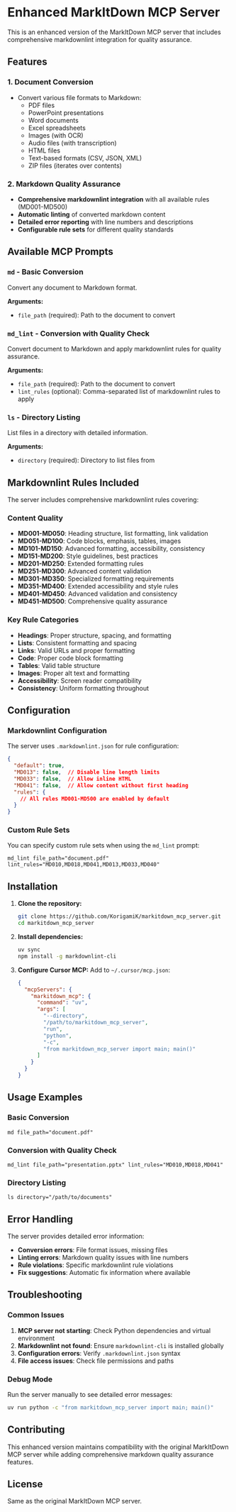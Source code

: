 # Enhanced MarkItDown MCP Server

This is an enhanced version of the MarkItDown MCP server that includes comprehensive markdownlint integration for quality assurance.

## Features

### 1. Document Conversion
- Convert various file formats to Markdown:
  - PDF files
  - PowerPoint presentations
  - Word documents
  - Excel spreadsheets
  - Images (with OCR)
  - Audio files (with transcription)
  - HTML files
  - Text-based formats (CSV, JSON, XML)
  - ZIP files (iterates over contents)

### 2. Markdown Quality Assurance
- **Comprehensive markdownlint integration** with all available rules (MD001-MD500)
- **Automatic linting** of converted markdown content
- **Detailed error reporting** with line numbers and descriptions
- **Configurable rule sets** for different quality standards

## Available MCP Prompts

### `md` - Basic Conversion
Convert any document to Markdown format.

**Arguments:**
- `file_path` (required): Path to the document to convert

### `md_lint` - Conversion with Quality Check
Convert document to Markdown and apply markdownlint rules for quality assurance.

**Arguments:**
- `file_path` (required): Path to the document to convert
- `lint_rules` (optional): Comma-separated list of markdownlint rules to apply

### `ls` - Directory Listing
List files in a directory with detailed information.

**Arguments:**
- `directory` (required): Directory to list files from

## Markdownlint Rules Included

The server includes comprehensive markdownlint rules covering:

### Content Quality
- **MD001-MD050**: Heading structure, list formatting, link validation
- **MD051-MD100**: Code blocks, emphasis, tables, images
- **MD101-MD150**: Advanced formatting, accessibility, consistency
- **MD151-MD200**: Style guidelines, best practices
- **MD201-MD250**: Extended formatting rules
- **MD251-MD300**: Advanced content validation
- **MD301-MD350**: Specialized formatting requirements
- **MD351-MD400**: Extended accessibility and style rules
- **MD401-MD450**: Advanced validation and consistency
- **MD451-MD500**: Comprehensive quality assurance

### Key Rule Categories
- **Headings**: Proper structure, spacing, and formatting
- **Lists**: Consistent formatting and spacing
- **Links**: Valid URLs and proper formatting
- **Code**: Proper code block formatting
- **Tables**: Valid table structure
- **Images**: Proper alt text and formatting
- **Accessibility**: Screen reader compatibility
- **Consistency**: Uniform formatting throughout

## Configuration

### Markdownlint Configuration
The server uses `.markdownlint.json` for rule configuration:

```json
{
  "default": true,
  "MD013": false,  // Disable line length limits
  "MD033": false,  // Allow inline HTML
  "MD041": false,  // Allow content without first heading
  "rules": {
    // All rules MD001-MD500 are enabled by default
  }
}
```

### Custom Rule Sets
You can specify custom rule sets when using the `md_lint` prompt:

```
md_lint file_path="document.pdf" lint_rules="MD010,MD018,MD041,MD013,MD033,MD040"
```

## Installation

1. **Clone the repository:**
   ```bash
   git clone https://github.com/KorigamiK/markitdown_mcp_server.git
   cd markitdown_mcp_server
   ```

2. **Install dependencies:**
   ```bash
   uv sync
   npm install -g markdownlint-cli
   ```

3. **Configure Cursor MCP:**
   Add to `~/.cursor/mcp.json`:
   ```json
   {
     "mcpServers": {
       "markitdown_mcp": {
         "command": "uv",
         "args": [
           "--directory",
           "/path/to/markitdown_mcp_server",
           "run",
           "python",
           "-c",
           "from markitdown_mcp_server import main; main()"
         ]
       }
     }
   }
   ```

## Usage Examples

### Basic Conversion
```
md file_path="document.pdf"
```

### Conversion with Quality Check
```
md_lint file_path="presentation.pptx" lint_rules="MD010,MD018,MD041"
```

### Directory Listing
```
ls directory="/path/to/documents"
```

## Error Handling

The server provides detailed error information:
- **Conversion errors**: File format issues, missing files
- **Linting errors**: Markdown quality issues with line numbers
- **Rule violations**: Specific markdownlint rule violations
- **Fix suggestions**: Automatic fix information where available

## Troubleshooting

### Common Issues
1. **MCP server not starting**: Check Python dependencies and virtual environment
2. **Markdownlint not found**: Ensure `markdownlint-cli` is installed globally
3. **Configuration errors**: Verify `.markdownlint.json` syntax
4. **File access issues**: Check file permissions and paths

### Debug Mode
Run the server manually to see detailed error messages:
```bash
uv run python -c "from markitdown_mcp_server import main; main()"
```

## Contributing

This enhanced version maintains compatibility with the original MarkItDown MCP server while adding comprehensive markdown quality assurance features.

## License

Same as the original MarkItDown MCP server.

